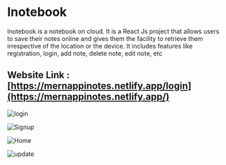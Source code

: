 # Inotebook

Inotebook is a notebook on cloud. It is a React Js project that allows users to save their notes online and gives them the facility to retrieve them irrespective of the location or the device. It includes features like registration, login, add note, delete note, edit note, etc

## Website Link : [https://mernappinotes.netlify.app/login](https://mernappinotes.netlify.app/)

![login](https://user-images.githubusercontent.com/100046217/204561430-1b010644-9db0-46ef-914a-79dcedfaad5c.png)

![Signup](https://user-images.githubusercontent.com/100046217/204561719-a56e24f7-8231-44f9-b5dd-c776bbb21f30.png)

![Home](https://user-images.githubusercontent.com/100046217/204562001-338da961-e7b2-4a57-93c7-bc5ff2bfebed.png)

![update](https://user-images.githubusercontent.com/100046217/204562214-4e2726aa-1a19-4a0f-875f-136e066ed366.png)

